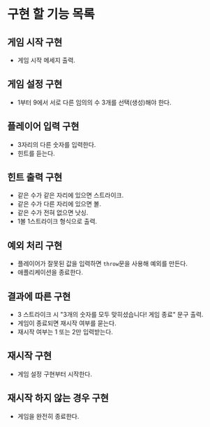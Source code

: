 # 구현 할 기능 목록

## 게임 시작 구현

- 게임 시작 메세지 출력.

## 게임 설정 구현

- 1부터 9에서 서로 다른 임의의 수 3개를 선택(생성)해야 한다.

## 플레이어 입력 구현

- 3자리의 다른 숫자를 입력한다.
- 힌트를 듣는다.

## 힌트 출력 구현

- 같은 수가 같은 자리에 있으면 스트라이크.
- 같은 수가 다른 자리에 있으면 볼.
- 같은 수가 전혀 없으면 낫싱.
- 1볼 1스트라이크 형식으로 출력.

## 예외 처리 구현

- 플레이어가 잘못된 값을 입력하면 `throw`문을 사용해 예외를 만든다.
- 애플리케이션을 종료한다.

## 결과에 따른 구현

- 3 스트라이크 시 "3개의 숫자를 모두 맞히셨습니다! 게임 종료" 문구 출력.
- 게임이 종료되면 재시작 여부를 묻는다.
- 재시작 여부는 1 또는 2만 입력받는다.

## 재시작 구현

- 게임 설정 구현부터 시작한다.

## 재시작 하지 않는 경우 구현

- 게임을 완전히 종료한다.
